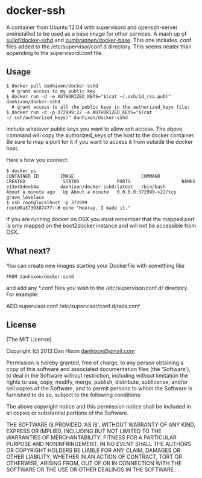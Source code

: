 # docker-ssh

A container from Ubuntu 12.04 with supervisord and openssh-server preinstalled to be used as a base image for other services. A mash up of [sullof/docker-sshd](https://github.com/sullof/docker-sshd) and [zumbrunnen/docker-base](https://github.com/zumbrunnen/docker-base). This one includes .conf files added to the /etc/supervisor/conf.d directory. This seems neater than appending to the supervisord.conf file.

## Usage

	$ docker pull danhixon/docker-sshd
	  # grant access to my public key
	$ docker run -d -e AUTHORIZED_KEYS="$(cat ~/.ssh/id_rsa.pub)" danhixon/docker-sshd
	  # grant access to all the public keys in the authorized_keys file:
	$ docker run -d -p 372999:22 -e AUTHORIZED_KEYS="$(cat ~/.ssh/authorized_keys)" danhixon/docker-sshd

Include whatever public keys you want to allow ssh access. The above command will copy the authorized_keys of the host to the docker container. Be sure to map a port for it if you want to access it from outside the docker host.

Here's how you connect:

	$ docker ps
	CONTAINER ID        IMAGE                         COMMAND             CREATED              STATUS              PORTS                   NAMES
	e13e48deeb4a        danhixon/docker-sshd:latest   /bin/bash           About a minute ago   Up About a minute   0.0.0.0:372999->22/tcp   grave_lovelace   
	$ ssh root@localhost -p 372999
	root@0a3739387477:~# echo "Hooray. I made it."

If you are running docker on OSX you must remember that the mapped port is only mapped on the boot2docker instance and will not be accessible from OSX.

## What next?

You can create new images starting your Dockerfile with something like

	FROM danhixon/docker-sshd

and add any *.conf files you wish to the /etc/supervisor/conf.d/ directory. For example:

  ADD supervisor.conf /etc/supervisor/conf.d/rails.conf

## License 

(The MIT License)

Copyright (c) 2013 Dan Hixon <danhixon@gmail.com>

Permission is hereby granted, free of charge, to any person obtaining
a copy of this software and associated documentation files (the
'Software'), to deal in the Software without restriction, including
without limitation the rights to use, copy, modify, merge, publish,
distribute, sublicense, and/or sell copies of the Software, and to
permit persons to whom the Software is furnished to do so, subject to
the following conditions:

The above copyright notice and this permission notice shall be
included in all copies or substantial portions of the Software.

THE SOFTWARE IS PROVIDED 'AS IS', WITHOUT WARRANTY OF ANY KIND,
EXPRESS OR IMPLIED, INCLUDING BUT NOT LIMITED TO THE WARRANTIES OF
MERCHANTABILITY, FITNESS FOR A PARTICULAR PURPOSE AND NONINFRINGEMENT.
IN NO EVENT SHALL THE AUTHORS OR COPYRIGHT HOLDERS BE LIABLE FOR ANY
CLAIM, DAMAGES OR OTHER LIABILITY, WHETHER IN AN ACTION OF CONTRACT,
TORT OR OTHERWISE, ARISING FROM, OUT OF OR IN CONNECTION WITH THE
SOFTWARE OR THE USE OR OTHER DEALINGS IN THE SOFTWARE.

